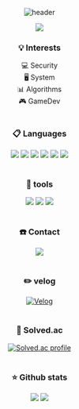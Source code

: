 <div align="center">

![header](https://capsule-render.vercel.app/api?type=transparent&height=200&section=header&text=CVE_Zeroday&fontSize=90&fontColor=bd93f9&fontAlignY=50&animation=fadeIn&desc=T.Y.Kim&descSize=30&descAlignY=90&descAlign=80)

<a href="https://hits.seeyoufarm.com"><img src="https://hits.seeyoufarm.com/api/count/incr/badge.svg?url=https%3A%2F%2Fgithub.com%2Fcvezeroday%2Fhit-counter&count_bg=%23BD93F9&title_bg=%23555555&icon=&icon_color=%23E7E7E7&title=hits&edge_flat=true"/></a>

### 💡 Interests

💻 Security <br/>
🖥️ System <br/>
📊 Algorithms <br/>
🎮 GameDev <br/>
<br/>

### 📋 Languages

<img src="https://img.shields.io/badge/_C_-a8b9cc?style=flat-square&logo=C&logoColor=white"/></a>
<img src="https://img.shields.io/badge/C++-00599c?style=flat-square&logo=cplusplus&logoColor=white"/></a>
<img src="https://img.shields.io/badge/X64_Assembly-0071c5?style=flat-square&logo=intel&logoColor=white"/></a>
<img src="https://img.shields.io/badge/ARM_Assembly-0091bd?style=flat-square&logo=arm&logoColor=white"/></a>
<img src="https://img.shields.io/badge/Python-3776ab?style=flat-square&logo=Python&logoColor=white"/></a>
<img src="https://img.shields.io/badge/CSharp-512bd4?style=flat-square&logo=dotnet&logoColor=white"/></a>
<br/><br/>

### 🔧 tools

<img src="https://img.shields.io/badge/Linux-fcc624?style=flat-square&logo=linux&logoColor=white"/></a>
<img src="https://img.shields.io/badge/Vim-019733?style=flat-square&logo=vim&logoColor=white"/></a>
<img src="https://img.shields.io/badge/Visual_Studio-5c2d91?style=flat-square&logo=visualstudio&logoColor=white"/></a>
<br/><br/>

### ☎️ Contact

<a href="mailto:tykim050206@gmail.com" target="_blank">
<img src="https://img.shields.io/badge/tykim050206@gmail.com-ea4335?style=flat-square&logo=gmail&logoColor=white"/></a>
<br/><br/>

### ✏️ velog

[![Velog](https://velog-readme-stats.vercel.app/api?name=cvezeroday&color=dark)](https://velog.io/@cvezeroday)
<br/><br/>

### 📝 Solved.ac

[![Solved.ac profile](http://mazassumnida.wtf/api/v2/generate_badge?boj=cve_zeroday)](https://solved.ac/cve_zeroday)
<br/><br/>

### ⭐ Github stats

<img src="https://github-readme-stats.vercel.app/api?username=CVEZeroday&rank_icon=github&bg_color=282a36&text_color=f8f8f2&title_color=bd93f9">
<img src="https://github-readme-stats.vercel.app/api/top-langs/?username=CVEZeroday&layout=compact&bg_color=282a36&text_color=f8f8f2&title_color=bd93f9"><br/><br/>

</div>
